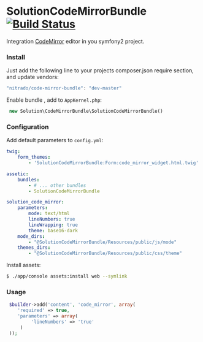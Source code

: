 SolutionCodeMirrorBundle [![Build Status](https://api.travis-ci.org/f1nder/SolutionCodeMirrorBundle.png?branch=master)](https://travis-ci.org/f1nder/SolutionCodeMirrorBundle)
========================

Integration  [CodeMirror](http://codemirror.net/) editor in you symfony2 project.

### Install

Just add the following line to your projects composer.json require section, and update vendors:
``` js
"nitrado/code-mirror-bundle": "dev-master"
```

Enable bundle , add to `AppKernel.php`:
``` php
 new Solution\CodeMirrorBundle\SolutionCodeMirrorBundle()
```

### Configuration

Add default parameters to `config.yml`:
``` yaml
twig:
    form_themes:
		- 'SolutionCodeMirrorBundle:Form:code_mirror_widget.html.twig'

assetic:
    bundles:
        - # ... other bundles
        - SolutionCodeMirrorBundle

solution_code_mirror:
    parameters:
        mode: text/html
        lineNumbers: true
        lineWrapping: true
        theme: base16-dark
    mode_dirs:
        - "@SolutionCodeMirrorBundle/Resources/public/js/mode"
    themes_dirs:
        - "@SolutionCodeMirrorBundle/Resources/public/css/theme"
```


Install assets:
``` bash
$ ./app/console assets:install web --symlink
```

### Usage

``` php
 $builder->add('content', 'code_mirror', array(
    'required' => true,
    'parameters' => array(
         'lineNumbers' => 'true'
     )
 ));
```

